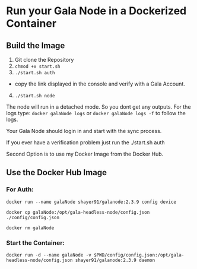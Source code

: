 # Run your Gala Node in a Dockerized Container #

## Build the Image ##

1. Git clone the Repository
2. `chmod +x start.sh`
3. `./start.sh auth`
  - copy the link displayed in the console and verify with a Gala Account.
4. `./start.sh node`

The node will run in a detached mode. So you dont get any outputs. 
For the logs type:
`docker galaNode logs` or `docker galaNode logs -f` to follow the logs. 

Your Gala Node should login in and start with the sync process.

If you ever have a verification problem just run the ./start.sh auth

Second Option is to use my Docker Image from the Docker Hub.

## Use the Docker Hub Image ##

### For Auth: ### 

`docker run --name galaNode shayer91/galanode:2.3.9 config device`

`docker cp galaNode:/opt/gala-headless-node/config.json ./config/config.json`

`docker rm galaNode`

### Start the Container: ### 

`docker run -d --name galaNode -v $PWD/config/config.json:/opt/gala-headless-node/config.json shayer91/galanode:2.3.9 daemon`
